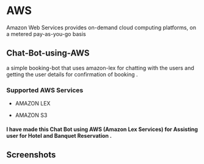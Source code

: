 # AWS

Amazon Web Services provides on-demand cloud computing platforms, on a metered pay-as-you-go basis

## Chat-Bot-using-AWS

a simple booking-bot that uses amazon-lex for chatting with the users and getting the user details for confirmation of booking . 

### Supported AWS Services
- AMAZON LEX

- AMAZON S3

#### I have made this Chat Bot using AWS (Amazon Lex Services) for Assisting user for Hotel and Banquet Reservation .

## Screenshots

###
